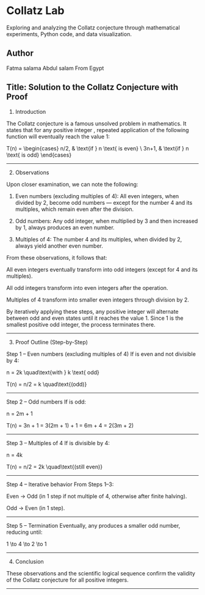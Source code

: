 # Collatz Lab

Exploring and analyzing the Collatz conjecture through mathematical experiments, Python code, and data visualization.

## Author
Fatma salama Abdul salam
From Egypt 


Title:
Solution to the Collatz Conjecture with Proof
---

1. Introduction

The Collatz conjecture is a famous unsolved problem in mathematics. It states that for any positive integer , repeated application of the following function will eventually reach the value 1:

T(n) =
\begin{cases}
n/2, & \text{if } n \text{ is even} \\
3n+1, & \text{if } n \text{ is odd}
\end{cases}


---

2. Observations

Upon closer examination, we can note the following:

1. Even numbers (excluding multiples of 4):
All even integers, when divided by 2, become odd numbers — except for the number 4 and its multiples, which remain even after the division.


2. Odd numbers:
Any odd integer, when multiplied by 3 and then increased by 1, always produces an even number.


3. Multiples of 4:
The number 4 and its multiples, when divided by 2, always yield another even number.



From these observations, it follows that:

All even integers eventually transform into odd integers (except for 4 and its multiples).

All odd integers transform into even integers after the  operation.

Multiples of 4 transform into smaller even integers through division by 2.


By iteratively applying these steps, any positive integer will alternate between odd and even states until it reaches the value 1. Since 1 is the smallest positive odd integer, the process terminates there.


---

3. Proof Outline (Step-by-Step)

Step 1 – Even numbers (excluding multiples of 4)
If  is even and not divisible by 4:

n = 2k \quad\text{with } k \text{ odd}

T(n) = n/2 = k \quad\text{(odd)}


---

Step 2 – Odd numbers
If  is odd:

n = 2m + 1

T(n) = 3n + 1 = 3(2m + 1) + 1 = 6m + 4 = 2(3m + 2)


---

Step 3 – Multiples of 4
If  is divisible by 4:

n = 4k

T(n) = n/2 = 2k \quad\text{(still even)}


---

Step 4 – Iterative behavior
From Steps 1–3:

Even → Odd (in 1 step if not multiple of 4, otherwise after finite halving).

Odd → Even (in 1 step).



---

Step 5 – Termination
Eventually, any  produces a smaller odd number, reducing until:

1 \to 4 \to 2 \to 1


---

4. Conclusion

These observations and the scientific logical sequence confirm the validity of the Collatz conjecture for all positive integers.

---
